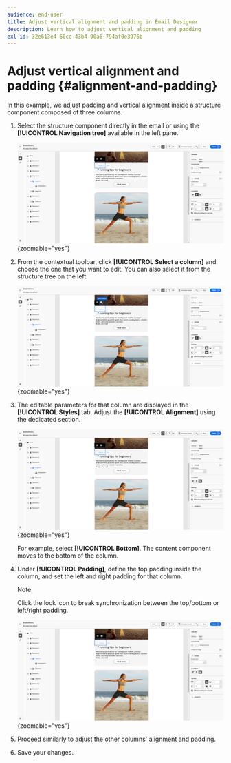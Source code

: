 ```yaml
---
audience: end-user
title: Adjust vertical alignment and padding in Email Designer
description: Learn how to adjust vertical alignment and padding
exl-id: 32e613e4-60ce-43b4-90a6-794af0e3976b
---
```


# Adjust vertical alignment and padding {#alignment-and-padding}

In this example, we adjust padding and vertical alignment inside a structure component composed of three columns.

1. Select the structure component directly in the email or using the **[!UICONTROL Navigation tree]** available in the left pane.

   ![](assets/alignment_1.png){zoomable="yes"}

1. From the contextual toolbar, click **[!UICONTROL Select a column]** and choose the one that you want to edit. You can also select it from the structure tree on the left.

   ![](assets/alignment_2.png){zoomable="yes"}

1. The editable parameters for that column are displayed in the **[!UICONTROL Styles]** tab. Adjust the **[!UICONTROL Alignment]** using the dedicated section.

   ![](assets/alignment_3.png){zoomable="yes"}

   For example, select **[!UICONTROL Bottom]**. The content component moves to the bottom of the column.

1. Under **[!UICONTROL Padding]**, define the top padding inside the column, and set the left and right padding for that column.

   >[!NOTE]
   >
   >Click the lock icon to break synchronization between the top/bottom or left/right padding.

   ![](assets/alignment_4.png){zoomable="yes"}

1. Proceed similarly to adjust the other columns' alignment and padding.

1. Save your changes.
